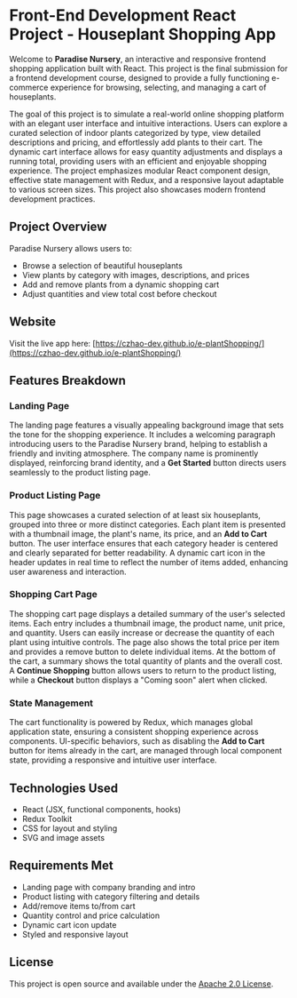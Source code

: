 # Front-End Development React Project - Houseplant Shopping App

Welcome to **Paradise Nursery**, an interactive and responsive frontend shopping application built with React. This project is the final submission for a frontend development course, designed to provide a fully functioning e-commerce experience for browsing, selecting, and managing a cart of houseplants.

The goal of this project is to simulate a real-world online shopping platform with an elegant user interface and intuitive interactions. Users can explore a curated selection of indoor plants categorized by type, view detailed descriptions and pricing, and effortlessly add plants to their cart. The dynamic cart interface allows for easy quantity adjustments and displays a running total, providing users with an efficient and enjoyable shopping experience. The project emphasizes modular React component design, effective state management with Redux, and a responsive layout adaptable to various screen sizes. This project also showcases modern frontend development practices.

## Project Overview

Paradise Nursery allows users to:

* Browse a selection of beautiful houseplants
* View plants by category with images, descriptions, and prices
* Add and remove plants from a dynamic shopping cart
* Adjust quantities and view total cost before checkout

## Website

Visit the live app here: [https://czhao-dev.github.io/e-plantShopping/](https://czhao-dev.github.io/e-plantShopping/)

## Features Breakdown

### Landing Page

The landing page features a visually appealing background image that sets the tone for the shopping experience. It includes a welcoming paragraph introducing users to the Paradise Nursery brand, helping to establish a friendly and inviting atmosphere. The company name is prominently displayed, reinforcing brand identity, and a **Get Started** button directs users seamlessly to the product listing page.

### Product Listing Page

This page showcases a curated selection of at least six houseplants, grouped into three or more distinct categories. Each plant item is presented with a thumbnail image, the plant's name, its price, and an **Add to Cart** button. The user interface ensures that each category header is centered and clearly separated for better readability. A dynamic cart icon in the header updates in real time to reflect the number of items added, enhancing user awareness and interaction.

### Shopping Cart Page

The shopping cart page displays a detailed summary of the user's selected items. Each entry includes a thumbnail image, the product name, unit price, and quantity. Users can easily increase or decrease the quantity of each plant using intuitive controls. The page also shows the total price per item and provides a remove button to delete individual items. At the bottom of the cart, a summary shows the total quantity of plants and the overall cost. A **Continue Shopping** button allows users to return to the product listing, while a **Checkout** button displays a "Coming soon" alert when clicked.

### State Management

The cart functionality is powered by Redux, which manages global application state, ensuring a consistent shopping experience across components. UI-specific behaviors, such as disabling the **Add to Cart** button for items already in the cart, are managed through local component state, providing a responsive and intuitive user interface.

## Technologies Used

* React (JSX, functional components, hooks)
* Redux Toolkit
* CSS for layout and styling
* SVG and image assets

## Requirements Met

* Landing page with company branding and intro
* Product listing with category filtering and details
* Add/remove items to/from cart
* Quantity control and price calculation
* Dynamic cart icon update
* Styled and responsive layout

## License

This project is open source and available under the [Apache 2.0 License](LICENSE).
